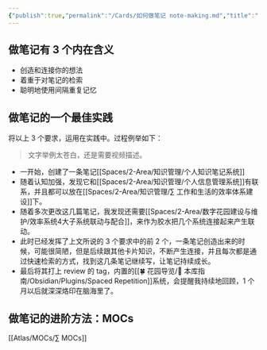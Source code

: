 ```yaml
---
{"publish":true,"permalink":"/Cards/如何做笔记 note-making.md","title":"如何做笔记 note-making","created":"2022-06-20","modified":"2023-03-14","published":"2025-07-10T22:45:17.633+08:00","cssclasses":""}
---
```



## 做笔记有 3 个内在含义

- 创造和连接你的想法
- 着重于对笔记的检索
- 聪明地使用间隔重复记忆

## 做笔记的一个最佳实践

将以上 3 个要求，运用在实践中。过程例举如下：

 > 文字举例太苍白，还是需要视频描述。

- 一开始，创建了一条笔记[[Spaces/2-Area/知识管理/个人知识笔记系统]]
- 随着认知加强，发现它和[[Spaces/2-Area/知识管理/个人信息管理系统]]有联系，并且都可以放在[[Spaces/2-Area/知识管理/∑ 工作和生活的效率体系建设]]下。
- 随着多次更改这几篇笔记，我发现还需要[[Spaces/2-Area/数字花园建设与维护/效率系统4大子系统联动与配合]]，来作为胶水把几个系统连接起来产生联动。
- 此时已经发挥了上文所说的 3 个要求中的前 2 个，一条笔记创造出来的时候，可能很简陋，但是后续跟其他卡片知识，不断产生连接，并且每次都是通过快速检索的方式，找到这几条笔记继续写，让笔记持续成长。
- 最后将其打上 review 的 tag，内置的[[🍀 花园导览/🧰 本库指南/Obsidian/Plugins/Spaced Repetition]]系统，会提醒我持续地回顾，1 个月以后就深深烙印在脑海里了。

## 做笔记的进阶方法：MOCs

[[Atlas/MOCs/∑ MOCs]]